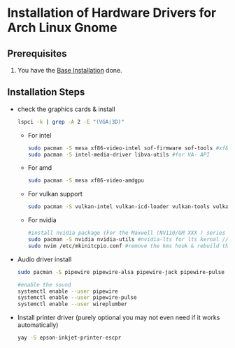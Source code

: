 # Installation of Hardware Drivers for Arch Linux Gnome

## Prerequisites

1. You have the [Base Installation](01_ARCH_INSTALL_BASE.md) done.

## Installation Steps

- check the graphics cards & install

    ```sh
    lspci -k | grep -A 2 -E "(VGA|3D)"
    ```

  - For intel

    ```sh
    sudo pacman -S mesa xf86-video-intel sof-firmware sof-tools #xf86-video-intel for the DDX 2d acceleration in xorg (for the sound sof-firmware (took way too long to figure it out since my laptop didn't detect it))
    sudo pacman -S intel-media-driver libva-utils #for VA- API
    ```
  - For amd
    ```sh
    sudo pacman -S mesa xf86-video-amdgpu
    ```
  - For vulkan support

    ```sh
    sudo pacman -S vulkan-intel vulkan-icd-loader vulkan-tools vulkan-mesa-layers #vulkan support
    ```

  - For nvidia

    ```sh
    #install nvidia package (For the Maxwell (NV110/GM XXX ) series and newer)
    sudo pacman -S nvidia nvidia-utils #nvidia-lts for lts kernal // For kepler series nvidia-470xx-dkms // For fermi nvidia-390xx-dkms
    sudo nvim /etc/mkinitcpio.conf #remove the kms hook & rebuild the initcpio & reboot (after the nvidia is detected re add it)
    ```

- Audio driver install

    ```sh
    sudo pacman -S pipewire pipewire-alsa pipewire-jack pipewire-pulse gst-plugin-pipewire libpulse wireplumber
    
    #enable the sound
    systemctl enable --user pipewire
    systemctl enable --user pipewire-pulse
    systemctl enable --user wireplumber
    ```

- Install printer driver (purely optional you may not even need if it works automatically)

    ```sh
    yay -S epson-inkjet-printer-escpr
    ```
